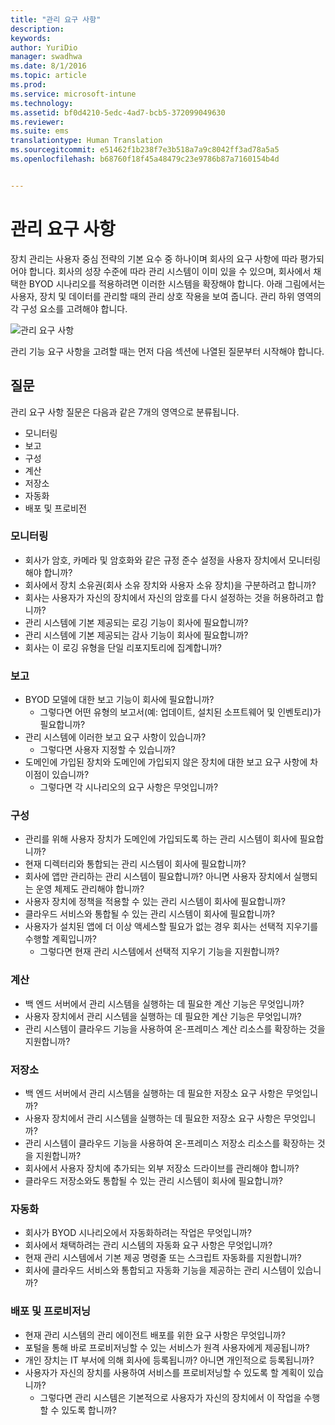 ```yaml
---
title: "관리 요구 사항"
description: 
keywords: 
author: YuriDio
manager: swadhwa
ms.date: 8/1/2016
ms.topic: article
ms.prod: 
ms.service: microsoft-intune
ms.technology: 
ms.assetid: bf0d4210-5edc-4ad7-bcb5-372099049630
ms.reviewer: 
ms.suite: ems
translationtype: Human Translation
ms.sourcegitcommit: e51462f1b238f7e3b518a7a9c8042ff3ad78a5a5
ms.openlocfilehash: b68760f18f45a48479c23e9786b87a7160154b4d


---
```


# 관리 요구 사항

장치 관리는 사용자 중심 전략의 기본 요수 중 하나이며 회사의 요구 사항에 따라 평가되어야 합니다. 회사의 성장 수준에 따라 관리 시스템이 이미 있을 수 있으며, 회사에서 채택한 BYOD 시나리오를 적용하려면 이러한 시스템을 확장해야 합니다. 아래 그림에서는 사용자, 장치 및 데이터를 관리할 때의 관리 상호 작용을 보여 줍니다. 관리 하위 영역의 각 구성 요소를 고려해야 합니다.

![관리 요구 사항](./media/BYOD_Figure4.png)

관리 기능 요구 사항을 고려할 때는 먼저 다음 섹션에 나열된 질문부터 시작해야 합니다.

## 질문

관리 요구 사항 질문은 다음과 같은 7개의 영역으로 분류됩니다.

- 모니터링
- 보고
- 구성
- 계산
- 저장소
- 자동화
- 배포 및 프로비전


### 모니터링

- 회사가 암호, 카메라 및 암호화와 같은 규정 준수 설정을 사용자 장치에서 모니터링해야 합니까?
- 회사에서 장치 소유권(회사 소유 장치와 사용자 소유 장치)을 구분하려고 합니까?
- 회사는 사용자가 자신의 장치에서 자신의 암호를 다시 설정하는 것을 허용하려고 합니까?
- 관리 시스템에 기본 제공되는 로깅 기능이 회사에 필요합니까?
- 관리 시스템에 기본 제공되는 감사 기능이 회사에 필요합니까?
- 회사는 이 로깅 유형을 단일 리포지토리에 집계합니까?

### 보고

- BYOD 모델에 대한 보고 기능이 회사에 필요합니까?
    - 그렇다면 어떤 유형의 보고서(예: 업데이트, 설치된 소프트웨어 및 인벤토리)가 필요합니까?
- 관리 시스템에 이러한 보고 요구 사항이 있습니까?
    - 그렇다면 사용자 지정할 수 있습니까?
- 도메인에 가입된 장치와 도메인에 가입되지 않은 장치에 대한 보고 요구 사항에 차이점이 있습니까?
    - 그렇다면 각 시나리오의 요구 사항은 무엇입니까?

### 구성

- 관리를 위해 사용자 장치가 도메인에 가입되도록 하는 관리 시스템이 회사에 필요합니까?
- 현재 디렉터리와 통합되는 관리 시스템이 회사에 필요합니까?
- 회사에 앱만 관리하는 관리 시스템이 필요합니까? 아니면 사용자 장치에서 실행되는 운영 체제도 관리해야 합니까?
- 사용자 장치에 정책을 적용할 수 있는 관리 시스템이 회사에 필요합니까?
- 클라우드 서비스와 통합될 수 있는 관리 시스템이 회사에 필요합니까?
- 사용자가 설치된 앱에 더 이상 액세스할 필요가 없는 경우 회사는 선택적 지우기를 수행할 계획입니까?
    - 그렇다면 현재 관리 시스템에서 선택적 지우기 기능을 지원합니까?

### 계산

- 백 엔드 서버에서 관리 시스템을 실행하는 데 필요한 계산 기능은 무엇입니까?
- 사용자 장치에서 관리 시스템을 실행하는 데 필요한 계산 기능은 무엇입니까?
- 관리 시스템이 클라우드 기능을 사용하여 온-프레미스 계산 리소스를 확장하는 것을 지원합니까?

### 저장소

- 백 엔드 서버에서 관리 시스템을 실행하는 데 필요한 저장소 요구 사항은 무엇입니까?
- 사용자 장치에서 관리 시스템을 실행하는 데 필요한 저장소 요구 사항은 무엇입니까?
- 관리 시스템이 클라우드 기능을 사용하여 온-프레미스 저장소 리소스를 확장하는 것을 지원합니까?
- 회사에서 사용자 장치에 추가되는 외부 저장소 드라이브를 관리해야 합니까?
- 클라우드 저장소와도 통합될 수 있는 관리 시스템이 회사에 필요합니까?

### 자동화

- 회사가 BYOD 시나리오에서 자동화하려는 작업은 무엇입니까?
- 회사에서 채택하려는 관리 시스템의 자동화 요구 사항은 무엇입니까?
- 현재 관리 시스템에서 기본 제공 명령줄 또는 스크립트 자동화를 지원합니까?
- 회사에 클라우드 서비스와 통합되고 자동화 기능을 제공하는 관리 시스템이 있습니까?

### 배포 및 프로비저닝

- 현재 관리 시스템의 관리 에이전트 배포를 위한 요구 사항은 무엇입니까?
- 포털을 통해 바로 프로비저닝할 수 있는 서비스가 원격 사용자에게 제공됩니까?
- 개인 장치는 IT 부서에 의해 회사에 등록됩니까? 아니면 개인적으로 등록됩니까?
- 사용자가 자신의 장치를 사용하여 서비스를 프로비저닝할 수 있도록 할 계획이 있습니까?
    - 그렇다면 관리 시스템은 기본적으로 사용자가 자신의 장치에서 이 작업을 수행할 수 있도록 합니까?




<!--HONumber=Aug16_HO1-->


